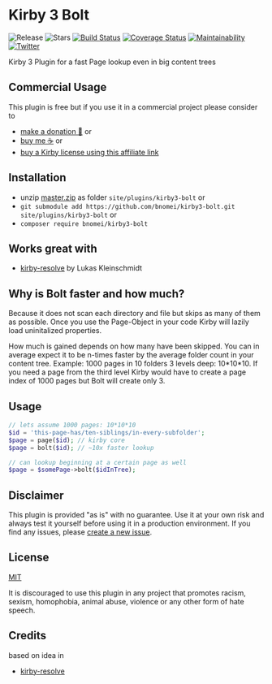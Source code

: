 # Kirby 3 Bolt

![Release](https://flat.badgen.net/packagist/v/bnomei/kirby3-bolt?color=ae81ff)
![Stars](https://flat.badgen.net/packagist/ghs/bnomei/kirby3-bolt?color=272822)
[![Build Status](https://flat.badgen.net/travis/bnomei/kirby3-bolt)](https://travis-ci.com/bnomei/kirby3-bolt)
[![Coverage Status](https://flat.badgen.net/coveralls/c/github/bnomei/kirby3-bolt)](https://coveralls.io/github/bnomei/kirby3-bolt) 
[![Maintainability](https://flat.badgen.net/codeclimate/maintainability/bnomei/kirby3-bolt)](https://codeclimate.com/github/bnomei/kirby3-bolt)
[![Twitter](https://flat.badgen.net/badge/twitter/bnomei?color=66d9ef)](https://twitter.com/bnomei)

Kirby 3 Plugin for a fast Page lookup even in big content trees

## Commercial Usage

This plugin is free but if you use it in a commercial project please consider to
- [make a donation 🍻](https://www.paypal.me/bnomei/2) or
- [buy me ☕](https://buymeacoff.ee/bnomei) or
- [buy a Kirby license using this affiliate link](https://a.paddle.com/v2/click/1129/35731?link=1170)

## Installation

- unzip [master.zip](https://github.com/bnomei/kirby3-bolt/archive/master.zip) as folder `site/plugins/kirby3-bolt` or
- `git submodule add https://github.com/bnomei/kirby3-bolt.git site/plugins/kirby3-bolt` or
- `composer require bnomei/kirby3-bolt`

## Works great with

- [kirby-resolve](https://github.com/lukaskleinschmidt/kirby-resolve) by Lukas Kleinschmidt

## Why is Bolt faster and how much?

Because it does not scan each directory and file but skips as many of them as possible. Once you use the Page-Object in your code Kirby will lazily load uninitalized properties.

How much is gained depends on how many have been skipped. You can in average expect it to be n-times faster by the average folder count in your content tree. Example: 1000 pages in 10 folders 3 levels deep: 10\*10\*10. If you need a page from the third level Kirby would have to create a page index of 1000 pages but Bolt will create only 3.

## Usage
```php
// lets assume 1000 pages: 10*10*10
$id = 'this-page-has/ten-siblings/in-every-subfolder';
$page = page($id); // kirby core
$page = bolt($id); // ~10x faster lookup

// can lookup beginning at a certain page as well
$page = $somePage->bolt($idInTree);
```

## Disclaimer

This plugin is provided "as is" with no guarantee. Use it at your own risk and always test it yourself before using it in a production environment. If you find any issues, please [create a new issue](https://github.com/bnomei/kirby3-bolt/issues/new).

## License

[MIT](https://opensource.org/licenses/MIT)

It is discouraged to use this plugin in any project that promotes racism, sexism, homophobia, animal abuse, violence or any other form of hate speech.

## Credits

based on idea in
- [kirby-resolve](https://github.com/lukaskleinschmidt/kirby-resolve)
